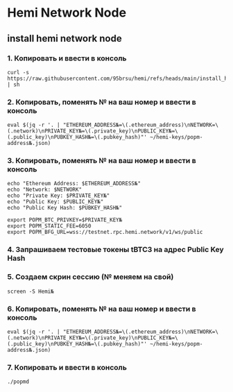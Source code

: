 # Hemi Network Node
## install hemi network node

### 1. Копировать и ввести в консоль
```shell
curl -s https://raw.githubusercontent.com/95brsu/hemi/refs/heads/main/install_hemi.sh | sh
```
### 2. Копировать, поменять № на ваш номер и ввести в консоль
```shell
eval $(jq -r '. | "ETHEREUM_ADDRESS№=\(.ethereum_address)\nNETWORK=\(.network)\nPRIVATE_KEY№=\(.private_key)\nPUBLIC_KEY№=\(.public_key)\nPUBKEY_HASH№=\(.pubkey_hash)"' ~/hemi-keys/popm-address№.json)
```
### 3. Копировать, поменять № на ваш номер и ввести в консоль
```shell
echo "Ethereum Address: $ETHEREUM_ADDRESS№"
echo "Network: $NETWORK"
echo "Private Key: $PRIVATE_KEY№"
echo "Public Key: $PUBLIC_KEY№"
echo "Public Key Hash: $PUBKEY_HASH№"

export POPM_BTC_PRIVKEY=$PRIVATE_KEY№
export POPM_STATIC_FEE=6050
export POPM_BFG_URL=wss://testnet.rpc.hemi.network/v1/ws/public
```
### 4. Запрашиваем тестовые токены tBTC3 на адрес Public Key Hash
### 5. Создаем скрин сессию (№ меняем на свой)
```shell
screen -S Hemi№
```   
### 6. Копировать, поменять № на ваш номер и ввести в консоль  
```shell
eval $(jq -r '. | "ETHEREUM_ADDRESS№=\(.ethereum_address)\nNETWORK=\(.network)\nPRIVATE_KEY№=\(.private_key)\nPUBLIC_KEY№=\(.public_key)\nPUBKEY_HASH№=\(.pubkey_hash)"' ~/hemi-keys/popm-address№.json)
```
### 7. Копировать и ввести в консоль
```shell
./popmd
```
